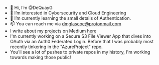 - 👋 Hi, I’m @DeQuayG
- 👀 I’m interested in Cybersecurity and Cloud Engineering
- 🌱 I’m currently learning the small details of Authentication.
- 📫 You can reach me via dmglascoe@protonmail.com
- I write about my projects on Medium [here](https://medium.com/@dmglascoe)
- I'm currently working on a Secure S3 File Viewer App that dives into OAuth via an Auth0 Federated Login. Before that I was probably most recently tinkering in the "AzureProject" repo. 
- You'll see a lot of pushes to private repos in my history, I'm working towards making those public!